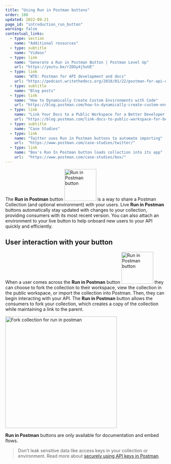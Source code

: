 ```yaml
---
title: "Using Run in Postman buttons"
order: 108
updated: 2022-09-21
page_id: "introduction_run_button"
warning: false
contextual_links:
  - type: section
    name: "Additional resources"
  - type: subtitle
    name: "Videos"
  - type: link
    name: "Generate a Run in Postman Button | Postman Level Up"
    url: "https://youtu.be/r2DGy4jSuUE"
  - type: link
    name: "WTD: Postman for API development and docs"
    url: "https://podcast.writethedocs.org/2018/01/22/postman-for-api-docs-write-the-docs/"
  - type: subtitle
    name: "Blog posts"
  - type: link
    name: "How to Dynamically Create Custom Environments with Code"
    url: "https://blog.postman.com/how-to-dynamically-create-custom-environments-with-code/"
  - type: link
    name: "Link Your Docs to a Public Workspace for a Better Developer Experience"
    url: "https://blog.postman.com/link-docs-to-public-workspace-for-better-developer-experience/"
  - type: subtitle
    name: "Case Studies"
  - type: link
    name: "Twitter uses Run in Postman buttons to automate importing"
    url:  "https://www.postman.com/case-studies/twitter/"
  - type: link
    name: "Box's Run In Postman button loads collection into its app"
    url:  "https://www.postman.com/case-studies/box/"
---
```


The **Run in Postman** button <img alt="Run in Postman button" src="https://assets.postman.com/postman-docs/run-in-postman-button-icon.jpg#icon" width="100px"/> is a way to share a Postman Collection (and optional environment) with your users. Live **Run in Postman** buttons automatically stay updated with changes to your collection, providing consumers with its most recent version. You can also attach an environment to your live button to help onboard new users to your API quickly and efficiently.

## User interaction with your button

When a user comes across the **Run in Postman** button <img alt="Run in Postman button" src="https://assets.postman.com/postman-docs/run-in-postman-button-icon.jpg#icon" width="100px"/> they can choose to fork the collection to their workspace, view the collection in the public workspace, or import the collection into Postman. Then, they can begin interacting with your API. The **Run in Postman** button allows the consumers to fork your collection, which creates a copy of the collection while maintaining a link to the parent.

<img alt="Fork collection for run in postman" src="https://assets.postman.com/postman-docs/fork-collection-for-run-in-postman.jpg" height="350px"/>

**Run in Postman** buttons are only available for documentation and embed flows.

> Don't leak sensitive data like access keys in your collection or environment. Read more about [securely using API keys in Postman](https://blog.postman.com/how-to-use-api-keys/).
